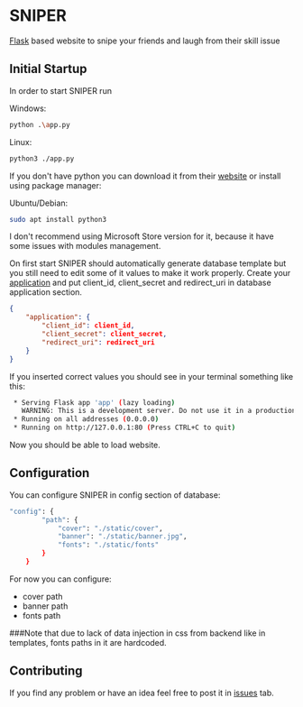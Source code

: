 # SNIPER

[Flask](https://github.com/pallets/flask) based website to snipe your friends and laugh from their skill issue

## Initial Startup

In order to start SNIPER run

Windows:
```bash 
python .\app.py
```
Linux:
```bash
python3 ./app.py
```

If you don't have python you can download it from their [website](https://www.python.org/downloads/) or install using package manager:

Ubuntu/Debian:
```bash
sudo apt install python3
```

I don't recommend using Microsoft Store version for it, because it have some issues with modules management.

On first start SNIPER should automatically generate database template but you still need to edit some of it values to make it work properly. Create your [application](https://osu.ppy.sh/wiki/en/osu!api) and put client_id, client_secret and redirect_uri in database application section.

```json
{
    "application": {
        "client_id": client_id,
        "client_secret": client_secret,
        "redirect_uri": redirect_uri
    }
}
```

If you inserted correct values you should see in your terminal something like this:
```bash
 * Serving Flask app 'app' (lazy loading)
   WARNING: This is a development server. Do not use it in a production deployment.
 * Running on all addresses (0.0.0.0)
 * Running on http://127.0.0.1:80 (Press CTRL+C to quit)
```

Now you should be able to load website.

## Configuration

You can configure SNIPER in config section of database:

```bash
"config": {
        "path": {
            "cover": "./static/cover",
            "banner": "./static/banner.jpg",
            "fonts": "./static/fonts"
        }
    }
```

For now you can configure:

- cover path
- banner path
- fonts path

###Note that due to lack of data injection in css from backend like in templates, fonts paths in it are hardcoded.


## Contributing

If you find any problem or have an idea feel free to post it in [issues](https://github.com/Dalciop/sniper/issues/) tab.